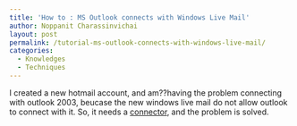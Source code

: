 ```yaml
---
title: 'How to : MS Outlook connects with Windows Live Mail'
author: Noppanit Charassinvichai
layout: post
permalink: /tutorial-ms-outlook-connects-with-windows-live-mail/
categories:
  - Knowledges
  - Techniques
---
```

I created a new hotmail account, and am??having the problem connecting with outlook 2003, beucase the new windows live mail do not allow outlook to connect with it. So, it needs a [connector][1], and the problem is solved.

 [1]: http://www.freewarefiles.com/Microsoft-Office-Outlook-Connector-Beta_program_34975.html